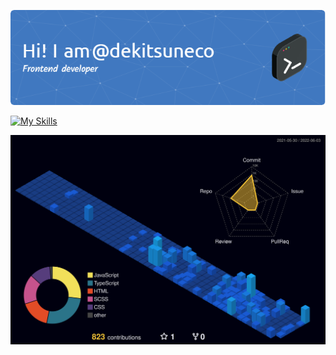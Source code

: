 ![Header](./github-header-image.png)

[![My Skills](https://skillicons.dev/icons?i=js,html,css,sass,postcss,tailwind,typescript,react,redux&perline=3)](https://skillicons.dev)

![](./profile-3d-contrib/profile-night-view.svg)
<!--
**dekitsuneco/dekitsuneco** is a ✨ _special_ ✨ repository because its `README.md` (this file) appears on your GitHub profile.

Here are some ideas to get you started:

- 🔭 I’m currently working on ...
- 🌱 I’m currently learning ...
- 👯 I’m looking to collaborate on ...
- 🤔 I’m looking for help with ...
- 💬 Ask me about ...
- 📫 How to reach me: ...
- 😄 Pronouns: ...
- ⚡ Fun fact: ...
-->
